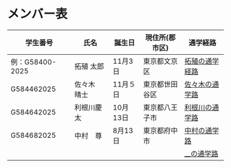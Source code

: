 # メンバー表

|学生番号|氏名|誕生日|現住所(郡市区)|通学経路|
|---|---|---|---|---|
|例：G58400-2025|拓殖 太郎|11月3日|東京都文京区|[拓殖の通学経路](route00.md)|
|G584462025|佐々木　晴士|11月５日|東京都世田谷区| [佐々木の通学路](route01.md)|
|G584642025 |利根川慶太 |10月13日 |東京都八王子市 | [利根川の通学路](route02.md)|
|G584682025|中村　尊|8月13日|東京都府中市| [中村の通学路](route03.md)|
| | | | | [__の通学路](route04.md)|
